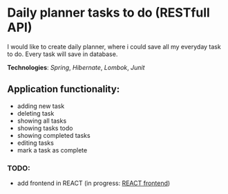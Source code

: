 # Daily planner tasks to do (RESTfull API)

I would like to create daily planner, where i could save all my everyday task to do.
Every task will save in database. 

**Technologies**: *Spring*, *Hibernate*, *Lombok*, *Junit*

## Application functionality:
- adding new task
- deleting task
- showing all tasks
- showing tasks todo
- showing completed tasks
- editing tasks
- mark a task as complete

### TODO:


- add frontend in REACT (in progress: [REACT frontend](https://github.com/MrWonsik/task_planner_frontend_react))